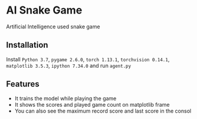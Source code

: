# AI Snake Game
Artificial Intelligence used snake game

## Installation

Install `Python 3.7`, `pygame 2.6.0`, `torch 1.13.1`, `torchvision 0.14.1`, `matplotlib 3.5.3`, `ipython 7.34.0` and run `agent.py`

## Features

- It trains the model while playing the game
- It shows the scores and played game count on matplotlib frame
- You can also see the maximum record score and last score in the consol

